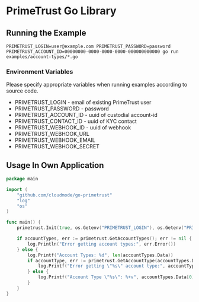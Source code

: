 # PrimeTrust Go Library

## Running the Example

```
PRIMETRUST_LOGIN=user@example.com PRIMETRUST_PASSWORD=password PRIMETRUST_ACCOUNT_ID=00000000-0000-0000-0000-000000000000 go run examples/account-types/*.go
```

### Environment Variables

Please specify appropriate variables when running examples according to source code.

* PRIMETRUST_LOGIN - email of existing PrimeTrust user
* PRIMETRUST_PASSWORD - password
* PRIMETRUST_ACCOUNT_ID - uuid of custodial account-id
* PRIMETRUST_CONTACT_ID - uuid of KYC contact
* PRIMETRUST_WEBHOOK_ID - uuid of webhook
* PRIMETRUST_WEBHOOK_URL
* PRIMETRUST_WEBHOOK_EMAIL
* PRIMETRUST_WEBHOOK_SECRET

## Usage In Own Application

```go
package main

import (
	"github.com/cloudmode/go-primetrust"
	"log"
	"os"
)

func main() {
	primetrust.Init(true, os.Getenv("PRIMETRUST_LOGIN"), os.Getenv("PRIMETRUST_PASSWORD"))

	if accountTypes, err := primetrust.GetAccountTypes(); err != nil {
		log.Println("Error getting account types:", err.Error())
	} else {
		log.Printf("Account Types: %d", len(accountTypes.Data))
		if accountType, err := primetrust.GetAccountType(accountTypes.Data[0].ID); err != nil {
			log.Printf("Error getting \"%s\" account type:", accountTypes.Data[0].ID, err.Error())
		} else {
			log.Printf("Account Type \"%s\": %+v", accountTypes.Data[0].ID, accountType)
		}
	}
}
```